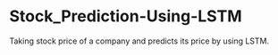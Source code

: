 # Stock_Prediction-Using-LSTM
Taking stock price of a company and predicts its price by using LSTM.
